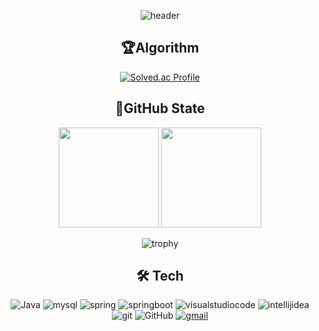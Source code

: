 <div align=center>
  
![header](https://capsule-render.vercel.app/api?type=waving&height=200&color=gradient&text=KANG%20HEE%20JUN%20👋&textBg=false&fontSize=60&fontAlignY=35&animation=twinkling&desc=Backend%20Developer)
## 🏆Algorithm
[![Solved.ac Profile](http://mazassumnida.wtf/api/v2/generate_badge?boj=dhfkdlsj)](https://solved.ac/dhfkdlsj/)  

## 🏅GitHub State
<div align="center">       
<img height="160px" src="https://github-readme-stats.vercel.app/api?username=dhfkdlsj&show_icons=true&theme=radical&title_color=7E6BC4&bg_color=FFF5EA%border_color=7E6BC4&text_color=C79ECF&count_private=true&icon_color=4A266A" />
<img height="160px" src="https://github-readme-streak-stats.herokuapp.com/?user=dhfkdlsj&theme=default&ring=7E6BC4&currStreakLabel=7E6BC4&fire=C79ECF" />

![trophy](https://github-profile-trophy.vercel.app/?username=dhfkdlsj&column=4&margin-w=15&margin-h=15)

## 🛠️ Tech
![Java](https://img.shields.io/badge/Java-007396.svg?&style=for-the-badge&logo=Java&logoColor=white)
![mysql](https://img.shields.io/badge/mysql-4479A1.svg?&style=for-the-badge&logo=mysql&logoColor=white)
![spring](https://img.shields.io/badge/spring-6DB33F.svg?&style=for-the-badge&logo=spring&logoColor=white)
![springboot](https://img.shields.io/badge/spring%20boot-6DB33F.svg?&style=for-the-badge&logo=springboot&logoColor=white)
![visualstudiocode](https://img.shields.io/badge/visual%20studio%20code-007ACC.svg?&style=for-the-badge&logo=visualstudiocode&logoColor=white)
![intellijidea](https://img.shields.io/badge/intellij%20idea-000000.svg?&style=for-the-badge&logo=intellijidea&logoColor=white)
![git](https://img.shields.io/badge/git-F05032.svg?&style=for-the-badge&logo=git&logoColor=white)
![GitHub](https://img.shields.io/badge/github-181717.svg?&style=for-the-badge&logo=github&logoColor=white)
[![gmail](https://img.shields.io/badge/gmail-EA4335.svg?&style=for-the-badge&logo=gmail&logoColor=white)](mailto:dhfkdlsj1@gmail.com)
</div>

